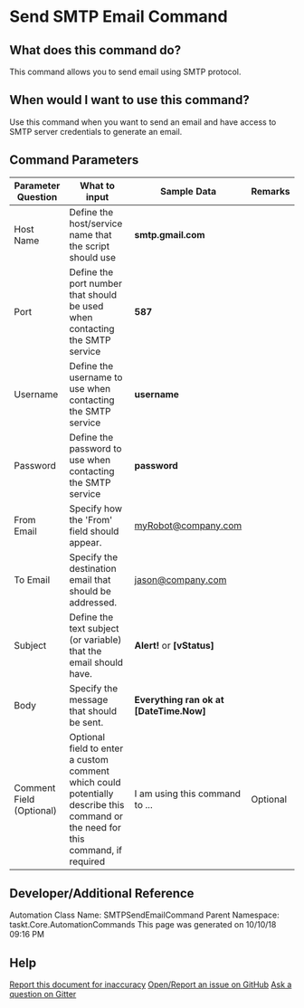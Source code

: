 <!--TITLE: Send SMTP Email Command -->
<!-- SUBTITLE: a command in the Misc Commands group -->
# Send SMTP Email Command


## What does this command do?
This command allows you to send email using SMTP protocol.


## When would I want to use this command?
Use this command when you want to send an email and have access to SMTP server credentials to generate an email.


## Command Parameters
| Parameter Question   	| What to input  	|  Sample Data 	| Remarks  	|
| ---                    | ---               | ---           | ---       |
|Host Name|Define the host/service name that the script should use|**smtp.gmail.com**||
|Port|Define the port number that should be used when contacting the SMTP service|**587**||
|Username|Define the username to use when contacting the SMTP service|**username**||
|Password|Define the password to use when contacting the SMTP service|**password**||
|From Email|Specify how the 'From' field should appear.|myRobot@company.com||
|To Email|Specify the destination email that should be addressed.|jason@company.com||
|Subject|Define the text subject (or variable) that the email should have.|**Alert!** or **[vStatus]**||
|Body|Specify the message that should be sent.|**Everything ran ok at [DateTime.Now]**||
|Comment Field (Optional)|Optional field to enter a custom comment which could potentially describe this command or the need for this command, if required|I am using this command to ...|Optional|


## Developer/Additional Reference
Automation Class Name: SMTPSendEmailCommand
Parent Namespace: taskt.Core.AutomationCommands
This page was generated on 10/10/18 09:16 PM


## Help
[Report this document for inaccuracy](/#)
[Open/Report an issue on GitHub](/#)
[Ask a question on Gitter](/#)
